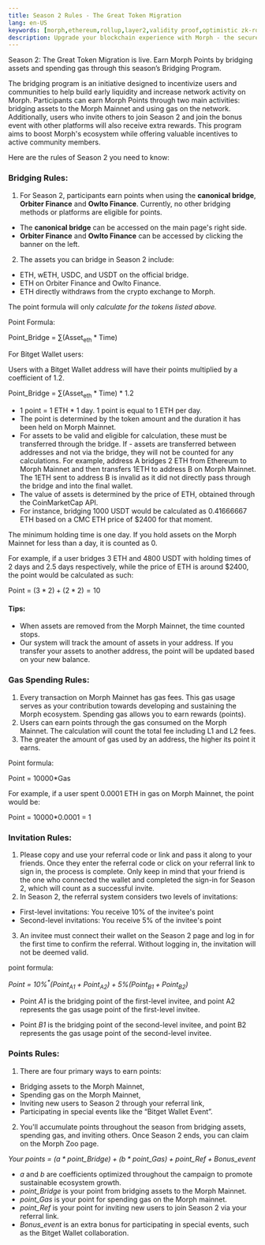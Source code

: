 ```yaml
---
title: Season 2 Rules - The Great Token Migration
lang: en-US
keywords: [morph,ethereum,rollup,layer2,validity proof,optimistic zk-rollup]
description: Upgrade your blockchain experience with Morph - the secure decentralized, cost0efficient, and high-performing optimistic zk-rollup solution. Try it now!
---
```


Season 2: The Great Token Migration is live. Earn Morph Points by bridging assets and spending gas through this season’s Bridging Program.

The bridging program is an initiative designed to incentivize users and communities to help build early liquidity and increase network activity on Morph. Participants can earn Morph Points through two main activities: bridging assets to the Morph Mainnet and using gas on the network. Additionally, users who invite others to join Season 2 and join the bonus event with other platforms will also receive extra rewards. This program aims to boost Morph's ecosystem while offering valuable incentives to active community members.

Here are the rules of Season 2 you need to know:


### Bridging Rules:

1. For Season 2, participants earn points when using the **canonical bridge**, **Orbiter Finance** and **Owlto Finance**. Currently, no other bridging methods or platforms are eligible for points.

- The **canonical bridge** can be accessed on the main page's right side.
- **Orbiter Finance** and **Owlto Finance** can be accessed by clicking the banner on the left.

2.  The assets you can bridge in Season 2 include:
- ETH, wETH, USDC, and USDT on the official bridge.
- ETH on Orbiter Finance and Owlto Finance.
- ETH directly withdraws from the crypto exchange to Morph.


The point formula will only *calculate for the tokens listed above.* 

Point Formula:

Point_Bridge = $\sum\left(\text {Asset}_{\text {eth}} * \text {Time}\right)$

For Bitget Wallet users:

Users with a Bitget Wallet address will have their points multiplied by a coefficient of 1.2.

Point_Bridge = $\sum\left(\text {Asset}_{\text {eth}} * \text {Time}\right)$ * 1.2


- 1 point = 1 ETH * 1 day. 1 point is equal to 1 ETH per day.
- The point is determined by the token amount and the duration it has been held on Morph Mainnet.
- For assets to be valid and eligible for calculation, these must be transferred through the bridge. If - assets are transferred between addresses and not via the bridge, they will not be counted for any calculations. For example, address A bridges 2 ETH from Ethereum to Morph Mainnet and then transfers 1ETH to address B on Morph Mainnet. The 1ETH sent to address B is invalid as it did not directly pass through the bridge and into the final wallet.
- The value of assets is determined by the price of ETH, obtained through the CoinMarketCap API.
- For instance, bridging 1000 USDT would be calculated as 0.41666667 ETH based on a CMC ETH price of $2400 for that moment.


The minimum holding time is one day. If you hold assets on the Morph Mainnet for less than a day, it is counted as 0.

For example, if a user bridges 3 ETH and 4800 USDT with holding times of 2 days and 2.5 days respectively, while the price of ETH is around $2400, the point would be calculated as such:


Point = $(3*2) + (2*2) = 10$


#### Tips:

- When assets are removed from the Morph Mainnet, the time counted stops.
- Our system will track the amount of assets in your address. If you transfer your assets to another address, the point will be updated based on your new balance.


### Gas Spending Rules:

1. Every transaction on Morph Mainnet has gas fees. This gas usage serves as your contribution towards developing and sustaining the Morph ecosystem. Spending gas allows you to earn rewards (points).
2. Users can earn points through the gas consumed on the Morph Mainnet. The calculation will count the total fee including L1 and L2 fees.
3. The greater the amount of gas used by an address, the higher its point it earns.


Point formula:

Point = 10000*Gas

For example, if a user spent 0.0001 ETH in gas on Morph Mainnet, the point would be:

Point = 10000*0.0001 = 1

### Invitation Rules:

1. Please copy and use your referral code or link and pass it along to your friends. Once they enter the referral code or click on your referral link to sign in, the process is complete. Only keep in mind that your friend is the one who connected the wallet and completed the sign-in for Season 2, which will count as a successful invite.
2. In Season 2, the referral system considers two levels of invitations:
- First-level invitations: You receive 10% of the invitee's point
- Second-level invitations: You receive 5% of the invitee's point
3. An invitee must connect their wallet on the Season 2 page and log in for the first time to confirm the referral. Without logging in, the invitation will not be deemed valid.



point formula:

*Point = $10 \%^{*}\left(\text {Point}_{A 1}+\text {Point}_{A 2}\right)+5 \%\left(\text {Point}_{B 1}+\text {Point}_{B 2}\right)$*

- Point *A1* is the bridging point of the first-level invitee, and point A2 represents the gas usage point of the first-level invitee.

- Point *B1* is the bridging point of the second-level invitee, and point B2 represents the gas usage point of the second-level invitee.

### Points Rules:

1. There are four primary ways to earn points: 
- Bridging assets to the Morph Mainnet, 
- Spending gas on the Morph Mainnet, 
- Inviting new users to Season 2 through your referral link, 
- Participating in special events like the “Bitget Wallet Event”.

2. You'll accumulate points throughout the season from bridging assets, spending gas, and inviting others. Once Season 2 ends, you can claim on the Morph Zoo page.

*Your points = $(a*{point}\_{Bridge}) + (b*{point}\_{Gas}) + {point}\_{Ref} + {Bonus}\_{event}$*

- *a* and *b* are coefficients optimized throughout the campaign to promote sustainable ecosystem growth.
- *point_Bridge* is your point from bridging assets to the Morph Mainnet.
- *point_Gas* is your point for spending gas on the Morph mainnet.
- *point_Ref* is your point for inviting new users to join Season 2 via your referral link.
- *Bonus_event* is an extra bonus for participating in special events, such as the Bitget Wallet collaboration. 
